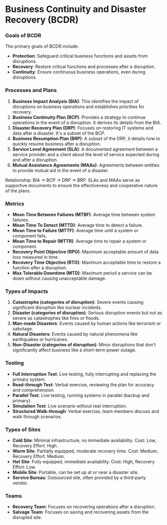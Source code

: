 # Business Continuity and Disaster Recovery (BCDR)

### Goals of BCDR
The primary goals of BCDR include:
- **Protection**: Safeguard critical business functions and assets from disruptions.
- **Recovery**: Restore critical functions and processes after a disruption.
- **Continuity**: Ensure continuous business operations, even during disruptions.

### Processes and Plans
1. **Business Impact Analysis (BIA)**: This identifies the impact of disruptions on business operations and establishes priorities for recovery.
2. **Business Continuity Plan (BCP)**: Provides a strategy to continue operations in the event of a disruption. It derives its details from the BIA.
3. **Disaster Recovery Plan (DRP)**: Focuses on restoring IT systems and data after a disaster. It's a subset of the BCP.
4. **Business Resumption Plan (BRP)**: A subset of the DRP, it details how to quickly resume business after a disruption.
5. **Service Level Agreement (SLA)**: A documented agreement between a service provider and a client about the level of service expected during and after a disruption.
6. **Mutual Assistance Agreements (MAAs)**: Agreements between entities to provide mutual aid in the event of a disaster. 

Relationship: BIA → BCP → DRP → BRP. SLAs and MAAs serve as supportive documents to ensure the effectiveness and cooperative nature of the plans.

### Metrics
- **Mean Time Between Failures (MTBF)**: Average time between system failures.
- **Mean Time To Detect (MTTD)**: Average time to detect a failure.
- **Mean Time to Failure (MTTF)**: Average time until a system or component fails.
- **Mean Time to Repair (MTTR)**: Average time to repair a system or component.
- **Recovery Point Objective (RPO)**: Maximum acceptable amount of data loss measured in time.
- **Recovery Time Objective (RTO)**: Maximum acceptable time to restore a function after a disruption.
- **Max Tolerable Downtime (MTD)**: Maximum period a service can be down without causing unacceptable damage.

### Types of Impacts
1. **Catastrophe (categories of disruption)**: Severe events causing significant disruption like nuclear incidents.
2. **Disaster (categories of disruption)**: Serious disruption events but not as severe as catastrophes like fires or floods.
3. **Man-made Disasters**: Events caused by human actions like terrorism or sabotage.
4. **Natural Disasters**: Events caused by natural phenomena like earthquakes or hurricanes.
5. **Non-Disaster (categories of disruption)**: Minor disruptions that don't significantly affect business like a short-term power outage.

### Testing
- **Full Interruption Test**: Live testing, fully interrupting and replacing the primary system.
- **Read-through Test**: Verbal exercise, reviewing the plan for accuracy and comprehension.
- **Parallel Test**: Live testing, running systems in parallel (backup and primary).
- **Simulation Test**: Live scenario without real interruption.
- **Structured Walk-through**: Verbal exercise, team members discuss and walk through scenarios.

### Types of Sites
- **Cold Site**: Minimal infrastructure, no immediate availability. Cost: Low, Recovery Effort: High.
- **Warm Site**: Partially equipped, moderate recovery time. Cost: Medium, Recovery Effort: Medium.
- **Hot Site**: Fully equipped, immediate availability. Cost: High, Recovery Effort: Low.
- **Mobile Site**: Portable, can be set up at or near a disaster site.
- **Service Bureau**: Outsourced site, often provided by a third-party vendor.

### Teams
- **Recovery Team**: Focuses on recovering operations after a disruption.
- **Salvage Team**: Focuses on saving and recovering assets from the disrupted site.